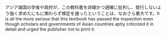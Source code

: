 <tr><td>アジア諸国の学者や政府が、この教科書を詳細かつ適確に批判し、発行しないよう強く求めたにもに関わらず検定を通ったということは、なおさら重大です。<td><tr><tr><td>It is all the more serious that this textbook has passed the inspection even though scholars and governments of Asian countries aptly criticized it in detail and urged the publisher not to print it.<td><tr></table>

